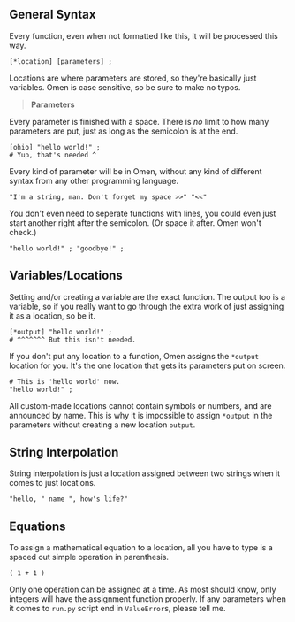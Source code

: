 ## General Syntax
Every function, even when not formatted like this, it will be processed this way.
```
[*location] [parameters] ;
```
Locations are where parameters are stored, so they're basically just variables. Omen is case sensitive, so be sure to make no typos.
> <b>Parameters</b>

Every parameter is finished with a space. There is <i>no</i> limit to how many parameters are put, just as long as the semicolon is at the end.
```
[ohio] "hello world!" ;
# Yup, that's needed ^
```
Every kind of parameter will be in Omen, without any kind of different syntax from any other programming language.
```
"I'm a string, man. Don't forget my space >>" "<<"
```
You don't even need to seperate functions with lines, you could even just start another right after the semicolon. (Or space it after. Omen won't check.)
```
"hello world!" ; "goodbye!" ;
```
## Variables/Locations
Setting and/or creating a variable are the exact function. The output too is a variable, so if you really want to go through the extra work of just assigning it as a location, so be it.
```
[*output] "hello world!" ;
# ^^^^^^^ But this isn't needed.
```
If you don't put any location to a function, Omen assigns the `*output` location for you. It's the one location that gets its parameters put on screen.
```
# This is 'hello world' now.
"hello world!" ;
```
All custom-made locations cannot contain symbols or numbers, and are announced by name. This is why it is impossible to assign `*output` in the parameters without creating a new location `output`.
## String Interpolation
String interpolation is just a location assigned between two strings when it comes to just locations.
```
"hello, " name ", how's life?"
```
## Equations
To assign a mathematical equation to a location, all you have to type is a spaced out simple operation in parenthesis.
```
( 1 + 1 )
```
Only one operation can be assigned at a time. As most should know, only integers will have the assignment function properly. If any parameters when it comes to `run.py` script end in `ValueError`s, please tell me.

